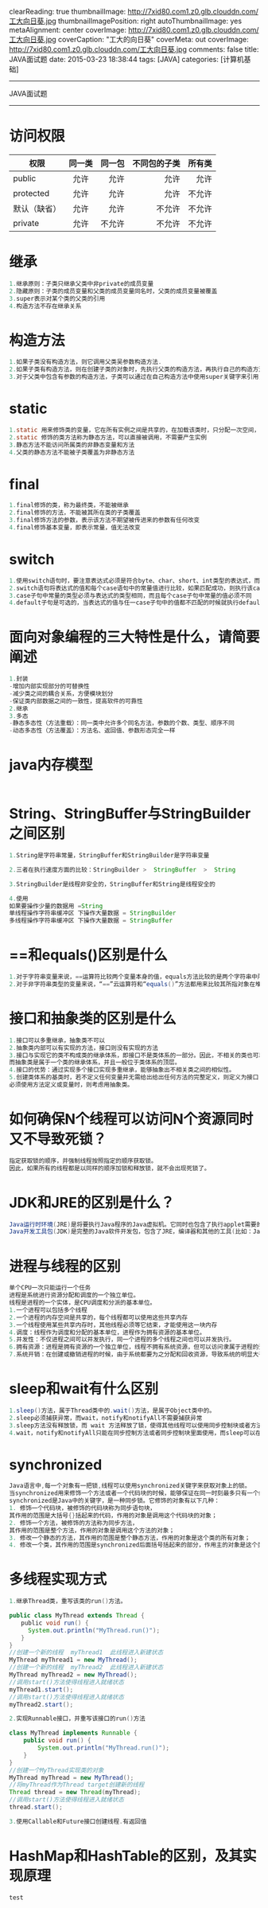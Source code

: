 clearReading: true
thumbnailImage: http://7xid80.com1.z0.glb.clouddn.com/工大向日葵.jpg
thumbnailImagePosition: right
autoThumbnailImage: yes
metaAlignment: center
coverImage: http://7xid80.com1.z0.glb.clouddn.com/工大向日葵.jpg
coverCaption: "工大的向日葵"
coverMeta: out
coverImage: http://7xid80.com1.z0.glb.clouddn.com/工大向日葵.jpg
comments: false
title: JAVA面试题
date: 2015-03-23 18:38:44
tags: [JAVA]
categories: [计算机基础]

---
JAVA面试题
<!-- more -->
***
# 访问权限
| 权限        | 同一类         | 同一包  |不同包的子类  |所有类  |
| ------------- |:-------------:| -----:| -----:|-----:|
| public     | 允许| 允许 |允许  |允许  |
| protected    | 允许      |   允许|允许  |不允许 |
| 默认（缺省） | 允许      |   允许 |不允许  |不允许  |
| private | 允许      |  不允许 |不允许  |不允许  |

# 继承
``` java
1.继承原则：子类只继承父类中非private的成员变量
2.隐藏原则：子类的成员变量和父类的成员变量同名时，父类的成员变量被覆盖
3.super表示对某个类的父类的引用
4.构造方法不存在继承关系
```
# 构造方法
``` java
1.如果子类没有构造方法，则它调用父类吴参数构造方法.
2.如果子类有构造方法，则在创建子类的对象时，先执行父类的构造方法，再执行自己的构造方法
3.对于父类中包含有参数的构造方法，子类可以通过在自己构造方法中使用super关键字来引用，而且必须是子类构造方法中的
```
# static
``` java
1.static 用来修饰类的变量，它在所有实例之间是共享的，在加载该类时，只分配一次空间，并初始化。
2.static 修饰的类方法称为静态方法，可以直接被调用，不需要产生实例
3.静态方法不能访问所属类的非静态变量和方法
4.父类的静态方法不能被子类覆盖为非静态方法
```
# final
``` java
1.final修饰的类，称为最终类，不能被继承
2.final修饰的方法，不能被其所在类的子类覆盖
3.final修饰方法的参数，表示该方法不期望被传进来的参数有任何改变
4.final修饰基本变量，即表示常量，值无法改变
```

# switch
``` java
1.使用switch语句时，要注意表达式必须是符合byte、char、short、int类型的表达式，而不能使用浮点类型或者long类型，也不能是字符串类型
2.switch语句将表达式的值和每个case语句中的常量值进行比较，如果匹配成功，则执行该case子句中的常量值后的语句，知道遇到break语句为止
3.case子句中常量的类型必须与表达式的类型相同，而且每个case子句中常量的值必须不同
4.default子句是可选的，当表达式的值与任一case子句中的值都不匹配的时候就执行default后的语句
```
# 面向对象编程的三大特性是什么，请简要阐述

``` java
1.封装
-增加内部实现部分的可替换性
-减少类之间的耦合关系，方便模块划分
-保证类内部数据之间的一致性，提高软件的可靠性
2.继承
3.多态
-静态多态性（方法重载）：同一类中允许多个同名方法，参数的个数、类型、顺序不同
-动态多态性（方法覆盖）：方法名、返回值、参数形态完全一样
```
# java内存模型

``` java

```
# String、StringBuffer与StringBuilder之间区别

``` java
1.String是字符串常量，StringBuffer和StringBuilder是字符串变量

2.三者在执行速度方面的比较：StringBuilder >  StringBuffer  >  String

3.StringBuilder是线程非安全的，StringBuffer和String是线程安全的

4.使用
如果要操作少量的数据用 =String
单线程操作字符串缓冲区 下操作大量数据 = StringBuilder
多线程操作字符串缓冲区 下操作大量数据 = StringBuffer
```

# ==和equals()区别是什么

``` java
1.对于字符串变量来说，==运算符比较两个变量本身的值，equals方法比较的是两个字符串中所包含的内容是否相等。对于对象来说，两个对象之间用==比较时，是比较其名称是否参考至同一个对象，而不是比较其内容。
2.对于非字符串类型的变量来说，“==”云运算符和“equals()”方法都用来比较其所指对象在堆内存中的首地址
```
# 接口和抽象类的区别是什么

``` java
1.接口可以多重继承，抽象类不可以
2.抽象类内部可以有实现的方法，接口则没有实现的方法
3.接口与实现它的类不构成类的继承体系，即接口不是类体系的一部分。因此，不相关的类也可以实现相同的接口。
而抽象类是属于一个类的继承体系，并且一般位于类体系的顶层。
4.接口的优势：通过实现多个接口实现多重继承，能够抽象出不相关类之间的相似性。
5.创建类体系的基类时，若不定义任何变量并无需给出给出任何方法的完整定义，则定义为接口；
必须使用方法定义或变量时，则考虑用抽象类。
```
# 如何确保N个线程可以访问N个资源同时又不导致死锁？

``` java
指定获取锁的顺序，并强制线程按照指定的顺序获取锁。
因此，如果所有的线程都是以同样的顺序加锁和释放锁，就不会出现死锁了。
```
# JDK和JRE的区别是什么？
``` java
Java运行时环境(JRE)是将要执行Java程序的Java虚拟机。它同时也包含了执行applet需要的浏览器插件。
Java开发工具包(JDK)是完整的Java软件开发包，包含了JRE，编译器和其他的工具(比如：JavaDoc，Java调试器)，可以让开发者开发、编译、执行Java应用程序。
```
# 进程与线程的区别
``` java
单个CPU一次只能运行一个任务
进程是系统进行资源分配和调度的一个独立单位。
线程是进程的一个实体，是CPU调度和分派的基本单位。
1.一个进程可以包括多个线程
2.一个进程的内存空间是共享的，每个线程都可以使用这些共享内存
3.一个线程使用某些共享内存时，其他线程必须等它结束，才能使用这一块内存
4.调度：线程作为调度和分配的基本单位，进程作为拥有资源的基本单位。
5.并发性：不仅进程之间可以并发执行，同一个进程的多个线程之间也可以并发执行。
6.拥有资源：进程是拥有资源的一个独立单位，线程不拥有系统资源，但可以访问隶属于进程的资源。
7.系统开销：在创建或撤销进程的时候，由于系统都要为之分配和回收资源，导致系统的明显大于创建或撤销线程时的开销。同样，多进程的程序要比多线程的程序在进程切换时，耗费的资源较大，效率要差些。

```
# sleep和wait有什么区别
``` java
1.sleep()方法，属于Thread类中的.wait()方法，是属于Object类中的。
2.sleep必须捕获异常，而wait，notify和notifyAll不需要捕获异常 
3.sleep方法没有释放锁，而 wait 方法释放了锁，使得其他线程可以使用同步控制块或者方法。
4.wait，notify和notifyAll只能在同步控制方法或者同步控制块里面使用，而sleep可以在任何地方使用（使用范围）
```
# synchronized

``` java
Java语言中,每一个对象有一把锁,线程可以使用synchronized关键字来获取对象上的锁。
当synchronized用来修饰一个方法或者一个代码块的时候，能够保证在同一时刻最多只有一个线程执行该段代码。
synchronized是Java中的关键字，是一种同步锁。它修饰的对象有以下几种： 
1. 修饰一个代码块，被修饰的代码块称为同步语句块，
其作用的范围是大括号{}括起来的代码，作用的对象是调用这个代码块的对象； 
2. 修饰一个方法，被修饰的方法称为同步方法，
其作用的范围是整个方法，作用的对象是调用这个方法的对象； 
3. 修改一个静态的方法，其作用的范围是整个静态方法，作用的对象是这个类的所有对象； 
4. 修改一个类，其作用的范围是synchronized后面括号括起来的部分，作用主的对象是这个类的所有对象。
```
# 多线程实现方式

``` java
1.继承Thread类，重写该类的run()方法。

public class MyThread extends Thread {  
　　public void run() {  
　　	System.out.println("MyThread.run()");  
　　}  
}
//创建一个新的线程  myThread1  此线程进入新建状态
MyThread myThread1 = new MyThread();  
//创建一个新的线程  myThread2  此线程进入新建状态
MyThread myThread2 = new MyThread(); 
//调用start()方法使得线程进入就绪状态
myThread1.start();  
//调用start()方法使得线程进入就绪状态
myThread2.start(); 

2.实现Runnable接口，并重写该接口的run()方法

class MyThread implements Runnable {
    public void run() {
    	System.out.println("MyThread.run()");  
    }
}
//创建一个MyThread实现类的对象
MyThread myThread = new MyThread(); 
//将myThread作为Thread target创建新的线程 
Thread thread = new Thread(myThread); 
//调用start()方法使得线程进入就绪状态 
thread.start();  

3.使用Callable和Future接口创建线程.有返回值
```

# HashMap和HashTable的区别，及其实现原理

``` java
test
```
